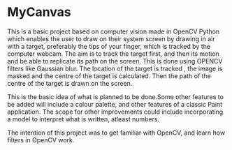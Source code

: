 # MyCanvas


This is a basic project based on computer vision made in OpenCV Python which enables the user to draw on their system screen by drawing in
air with a target, preferably the tips of your finger, which is tracked by the computer webcam. The aim is to track the target first, and then its motion
and be able to replicate its path on the screen. 
This is done using OPENCV filters like Gaussian blur. The location of the target is tracked , the image is masked and the centre of the target is calculated.
Then the path of the centre of the target is drawn on the screen.

This is the basic idea of what is planned to be done.Some other features to be added will include a colour palette, and other features of a classic Paint 
application. The scope for other improvements could include incorporating a model to interpret what is written, atleast numbers.

The intention of this project was to get familiar with OpenCV, and learn how filters in OpenCV work.
